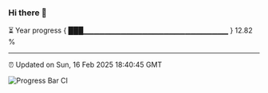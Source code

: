 ### Hi there 👋

⏳ Year progress { ███▁▁▁▁▁▁▁▁▁▁▁▁▁▁▁▁▁▁▁▁▁▁▁▁▁▁▁ } 12.82 %

---

⏰ Updated on Sun, 16 Feb 2025 18:40:45 GMT

![Progress Bar CI](https://github.com/IshwaranRudhara/GIT-ACTION/workflows/Progress%20Bar%20CI/badge.svg)
